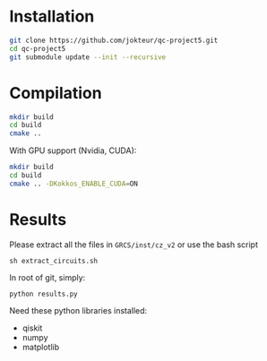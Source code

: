 # Installation

```bash
git clone https://github.com/jokteur/qc-project5.git
cd qc-project5
git submodule update --init --recursive
```

# Compilation

```bash
mkdir build
cd build
cmake ..
```

With GPU support (Nvidia, CUDA):
```bash
mkdir build
cd build
cmake .. -DKokkos_ENABLE_CUDA=ON
```

# Results

Please extract all the files in `GRCS/inst/cz_v2` or use the bash script
```
sh extract_circuits.sh
```

In root of git, simply:
```
python results.py
```

Need these python libraries installed:
- qiskit
- numpy
- matplotlib